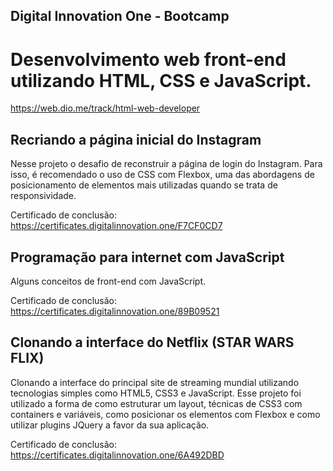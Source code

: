 ## Digital Innovation One - Bootcamp
# Desenvolvimento web front-end utilizando HTML, CSS e JavaScript.

https://web.dio.me/track/html-web-developer

## Recriando a página inicial do Instagram
Nesse projeto o desafio de reconstruir a página de login do Instagram. Para isso, é recomendado o uso de CSS com Flexbox, uma das abordagens de posicionamento de elementos mais utilizadas quando se trata de responsividade. 

Certificado de conclusão: https://certificates.digitalinnovation.one/F7CF0CD7

## Programação para internet com JavaScript
Alguns conceitos de front-end com JavaScript.

Certificado de conclusão: https://certificates.digitalinnovation.one/89B09521

## Clonando a interface do Netflix (STAR WARS FLIX)
Clonando a interface do principal site de streaming mundial utilizando tecnologias simples como HTML5, CSS3 e JavaScript. Esse projeto foi utilizado a forma de como estruturar um layout, técnicas de CSS3 com containers e variáveis, como posicionar os elementos com Flexbox e como utilizar plugins JQuery a favor da sua aplicação.

Certificado de conclusão: https://certificates.digitalinnovation.one/6A492DBD
